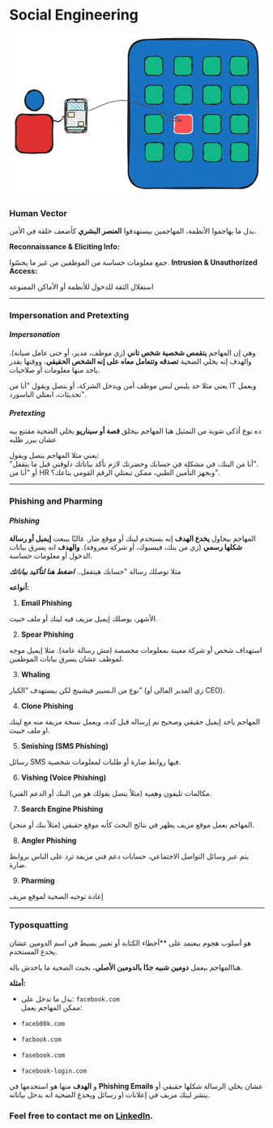 # Social Engineering

<p align ="center">
    <img src= "/network_security/photo/social_engineering.svg" alt = "social_engineering"
</p>
  
### Human Vector

بدل ما يهاجموا الأنظمة، المهاجمين بيستهدفوا **العنصر البشري** كأضعف حلقة في الأمن.

**Reconnaissance & Eliciting Info:**

جمع معلومات حساسة من الموظفين من غير ما يحسّوا.
**Intrusion & Unauthorized Access:**

استغلال الثقة للدخول للأنظمة أو الأماكن الممنوعة

----
### Impersonation and Pretexting
#### ***Impersonation***
وهي إن المهاجم **يتقمص شخصية شخص تاني** (زي موظف، مدير، أو حتى عامل صيانة).
والهدف إنه يخلي الضحية **تصدقه وتتعامل معاه على إنه الشخص الحقيقي**، ووقتها يقدر ياخد منها معلومات أو صلاحيات.  

يعني مثلا حد يلبس لبس موظف أمن ويدخل الشركة، أو يتصل ويقول "أنا من IT وبعمل تحديثات، ابعتلي الباسورد".

#### ***Pretexting***

ده نوع أذكى شوية من التمثيل هنا المهاجم بيخلق **قصة أو سيناريو** يخلي الضحية مقتنع بيه عشان يبرر طلبه

يعني مثلا المهاجم يتصل ويقول:  
"أنا من البنك، في مشكلة في حسابك وحضرتك لازم تأكد بياناتك دلوقتي قبل ما يتقفل".  
أو  "أنا من HR وبجهز التأمين الطبي، ممكن تبعتلي الرقم القومي بتاعك؟".

---
### Phishing and Pharming

#### ***Phishing***

المهاجم بيحاول **يخدع الهدف** إنه يستخدم لينك أو موقع ضار. غالبًا بيبعت **إيميل أو رسالة شكلها رسمي** (زي من بنك، فيسبوك، أو شركة معروفة).
**والهدف** انه يسرق بيانات الدخول أو معلومات حساسة.

مثلا توصلك رسالة "حسابك هيتقفل.. ***اضغط هنا لتأكيد بياناتك***

 **أنواعه:**

1. **Email Phishing**

 الأشهر، يوصلك إيميل مزيف فيه لينك أو ملف خبيث.

2. **Spear Phishing** 

استهداف شخص أو شركة معينة بمعلومات مخصصة (مش رسالة عامة).
مثلا إيميل موجه لموظف عشان يسرق بيانات الموظفين.

3. **Whaling** 

نوع من الـسبير فيشينج لكن بيستهدف “الكبار” (زي المدير المالي أو CEO).

4. **Clone Phishing**

المهاجم ياخد إيميل حقيقي وصحيح تم إرساله قبل كده، ويعمل نسخة مزيفة منه مع لينك او ملف خبيث.

5. **Smishing (SMS Phishing)**

 رسائل SMS فيها روابط ضارة أو طلبات لمعلومات شخصية.

6. **Vishing (Voice Phishing)** 

مكالمات تليفون وهمية (مثلاً يتصل يقولك هو من البنك أو الدعم الفني).
  
7. **Search Engine Phishing**

المهاجم يعمل موقع مزيف يظهر في نتائج البحث كأنه موقع حقيقي (مثلاً بنك أو متجر).
 
8. **Angler Phishing**

يتم عبر وسائل التواصل الاجتماعي، حسابات دعم فني مزيفة ترد على الناس بروابط ضارة.

9. **Pharming** 

إعادة توجيه الضحية لموقع مزيف

---
### Typosquatting

هو أسلوب هجوم بيعتمد على **أخطاء الكتابة أو تغيير بسيط في اسم الدومين عشان يخدع المستخدم.

هناالمهاجم بيعمل **دومين شبيه جدًا بالدومين الأصلي**، بحيث الضحية ما ياخدش باله.

**أمثلة:**

- بدل ما تدخل على: `facebook.com`  
    ممكن المهاجم يعمل:

- `faceb00k.com` 
- `facbook.com` 
- `fasebook.com`
- `facebook-login.com`
   

و **الهدف** منها هو استخدمها في **Phishing Emails** عشان يخلي الرسالة شكلها حقيقي أو ينشر لينك مزيف في إعلانات او رسائل ويخدع الضحية انه يدخل بياناته.

### **Feel free to contact me on** **[LinkedIn](https://www.linkedin.com/in/saeed-elfiky-61188b24b/)**.
